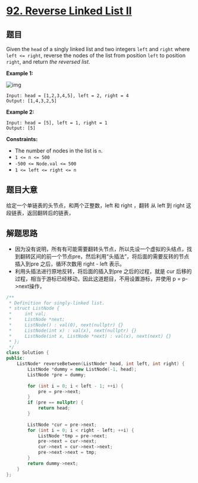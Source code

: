 # [92. Reverse Linked List II](https://leetcode.com/problems/reverse-linked-list-ii/)

## 题目

Given the `head` of a singly linked list and two integers `left` and `right` where `left <= right`, reverse the nodes of the list from position `left` to position `right`, and return *the reversed list*.

 

**Example 1:**

![img](https://assets.leetcode.com/uploads/2021/02/19/rev2ex2.jpg)

```
Input: head = [1,2,3,4,5], left = 2, right = 4
Output: [1,4,3,2,5]
```

**Example 2:**

```
Input: head = [5], left = 1, right = 1
Output: [5]
```

 

**Constraints:**

- The number of nodes in the list is `n`.
- `1 <= n <= 500`
- `-500 <= Node.val <= 500`
- `1 <= left <= right <= n`

## 题目大意

给定一个单链表的头节点，和两个正整数，left 和 right ，翻转 从 left 到 right 这段链表，返回翻转后的链表，

## 解题思路

* 因为没有说明，所有有可能需要翻转头节点，所以先设一个虚拟的头结点，找到翻转区间的前一个节点pre，然后利用“头插法”，将后面的需要反转的节点插入到pre 之后，循环次数用 right - left 表示。
* 利用头插法进行原地反转，将后面的插入到pre 之后的过程，就是 cur 后移的过程，相当于游标已经移动，因此这道题目，不用设置游标，并使用 p = p->next操作，

````c++
/**
 * Definition for singly-linked list.
 * struct ListNode {
 *     int val;
 *     ListNode *next;
 *     ListNode() : val(0), next(nullptr) {}
 *     ListNode(int x) : val(x), next(nullptr) {}
 *     ListNode(int x, ListNode *next) : val(x), next(next) {}
 * };
 */
class Solution {
public:
    ListNode* reverseBetween(ListNode* head, int left, int right) {
        ListNode *dummy = new ListNode(-1, head);
        ListNode *pre = dummy;
        
        for (int i = 0; i < left - 1; ++i) {
            pre = pre->next;
        }
        if (pre == nullptr) {
            return head;
        }
        
        ListNode *cur = pre->next;
        for (int i = 0; i < right - left; ++i) {
            ListNode *tmp = pre->next;
            pre->next = cur->next;
            cur->next = cur->next->next;
            pre->next->next = tmp;
        }
        return dummy->next;
    }
};
````


